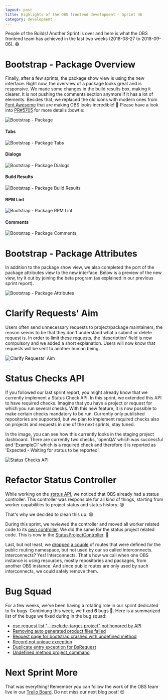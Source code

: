 ```yaml
---
layout: post
title: Highlights of the OBS frontend development - Sprint 46
category: development
---
```


People of the Builds! Another Sprint is over and here is what the OBS frontend team has achieved in the last two weeks (2018-08-27 to 2018-09-06). :smile:

# Bootstrap - Package Overview

Finally, after a few sprints, the package show view is using the new interface.
Right now, the overview of a package looks great and is responsive.
We made some changes in the build results box, making it clearer.
It is not pushing the comments section anymore if it has a lot of elements.
Besides that, we replaced the old icons with modern ones from [Font Awesome](https://fontawesome.com/) that are making OBS looks incredible! :tada:
Please have a look into [PR#5705](https://github.com/openSUSE/open-build-service/pull/5705) for more details :bowtie:.

<img src="/images/posts/sprint-report-46/1.png" alt="Bootstrap - Package">

#### Tabs
<img src="/images/posts/sprint-report-46/2.png" alt="Bootstrap - Package Tabs">

#### Dialogs
<img src="/images/posts/sprint-report-46/3.png" alt="Bootstrap - Package Dialogs">

#### Build Results
<img src="/images/posts/sprint-report-46/4.png" alt="Bootstrap - Package Build Results">

#### RPM Lint
<img src="/images/posts/sprint-report-46/5.png" alt="Bootstrap - Package RPM Lint">

#### Comments
<img src="/images/posts/sprint-report-46/6.png" alt="Bootstrap - Package Comments">

# Bootstrap - Package Attributes

In addition to the package show view, we also completed the port of the package attributes view to the new interface. Below is a preview of the new view, try it out by joining the beta program (as explained in our previous sprint report).

<img src="/images/posts/sprint-report-46/7.png" alt="Bootstrap - Package Attributes">

# Clarify Requests' Aim

Users often send unnecessary requests to project/package maintainers, the
reason seems to be that they don't understand what a submit or delete request
is. In order to limit these requests, the 'description' field is now compulsory and we added a short explanation. Users will now know that requests will be sent to another human being.

<img src="/images/posts/sprint-report-46/8.png" alt="Clarify Requests' Aim">

# Status Checks API
If you followed our last sprint report, you might already know that we currently
implement a Status Check API. In this sprint, we extended this API to have
required checks. Imagine that you have a project or request for which you run several checks. With this new feature, it is now possible to make certain checks mandatory to be run. Currently only published repositories are supported, but we plan to implement required checks also on projects and requests in one of the next sprints, stay tuned.

In the image, you can see how this currently looks in the staging project dashboard. There are currently two checks, 'openQA' which was successful and 'ExampleCI' which is a required check and therefore it is reported as 'Expected - Waiting for status to be reported'.

<img src="/images/posts/sprint-report-46/9.png" alt="Status Checks API">

# Refactor Status Controller

While working on the [status API](https://trello.com/c/8QVRwQuG/1471-status-api), we noticed that OBS already had a status controller. This controller was responsible for all kind of things, starting from worker capabilities to project status and status history. :sweat:

That's why we decided to clean this up. :smiley:

During this sprint, we reviewed the controller and moved all worker related code
to its [own controller](https://github.com/openSUSE/open-build-service/pull/5779). We did
the same for the status project related code. This is now in the [StatusProjectController](https://github.com/openSUSE/open-build-service/pull/5800). :tada:

Last, but not least, we [dropped](https://github.com/openSUSE/open-build-service/pull/5765) [a couple](https://github.com/openSUSE/open-build-service/pull/5790) of routes that were defined for the public routing namespace, but not used by our so called interconnects. Interconnects? Yes! Interconnects. That's how we call when one OBS instance is using resources, mostly repositories and packages, from another OBS instance.
And since public routes are only used by such interconnects, we could safely remove them.

# Bug Squad
For a few weeks, we've been having a rotating role in our sprint dedicated to fix bugs.
Continiung this week, we fixed **6** bugs :tada:. Here is a summarized list of
the bugs we fixed during in the bug squad:

* [osc request list "--exclude-target-project" not honored by API](https://github.com/openSUSE/open-build-service/issues/5571)
* [Removing auto generated product files failed](https://github.com/openSUSE/open-build-service/issues/3777)
* [Request page for bootstrap crashed with undefined method](https://github.com/openSUSE/open-build-service/issues/5756)
* [Record not unique exception](https://github.com/openSUSE/open-build-service/issues/5639)
* [Duplicate entry exception for BsRequest](https://github.com/openSUSE/open-build-service/issues/5731)
* [Undefined method project_command](https://github.com/openSUSE/open-build-service/issues/5764)

# Next Sprint More

That was everything! Remember you can follow the work of the OBS team live in our [Trello Board](https://trello.com/b/Fs7boVwI/bs-sprint). Do not miss our next blog post! :wink:
